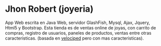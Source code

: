 # Jhon Robert (joyeria)
App Web escrita en Java Web, servidor GlashFish, Mysql, Ajax, Jquery, Html5 y Bootstrap. 
Esta tienda es de ventas online de joyas, con carrito de compras, registro de usuarios, paneles de productos, ventas entre otras caracteristicas. (basada en [velociped](https://github.com/adrian273/velociped)  pero con mas caracteristicas).